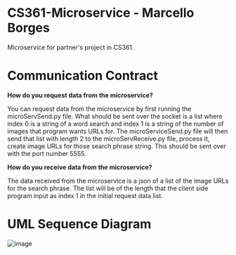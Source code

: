 # CS361-Microservice - Marcello Borges

Microservice for partner's project in CS361.

# Communication Contract
**How do you request data from the microservice?**

You can request data from the microservice by first running the microServSend.py file. What should be sent over the socket is a list where index 0 is a string of a word search and index 1 is a string of the number of images that program wants URLs for. The microServiceSend.py file will then send that list with length 2 to the microServReceive.py file, process it, create image URLs for those search phrase string. This should be sent over with the port number 5555.

**How do you receive data from the microservice?**

The data received from the microservice is a json of a list of the image URLs for the search phrase. The list will be of the length that the client side program input as index 1 in the initial request data list.


# UML Sequence Diagram

![image](https://github.com/borgesma/CS-361/assets/102485058/d2f57d4d-7476-49a6-8597-8ee5f81a3ceb)


